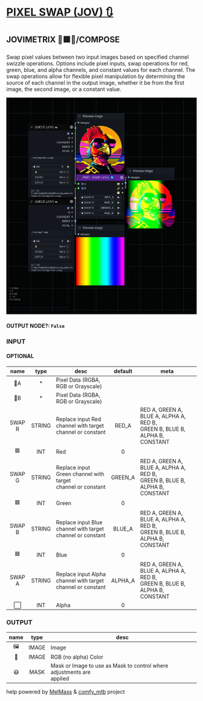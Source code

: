 # [PIXEL SWAP (JOV) 🔃](https://raw.githubusercontent.com/Amorano/Jovimetrix-examples/master/node/PIXEL%20SWAP/PIXEL%20SWAP.md)

## JOVIMETRIX 🔺🟩🔵/COMPOSE

Swap pixel values between two input images based on specified channel swizzle operations. Options include pixel inputs, swap operations for red, green, blue, and alpha channels, and constant values for each channel. The swap operations allow for flexible pixel manipulation by determining the source of each channel in the output image, whether it be from the first image, the second image, or a constant value.

![PIXEL SWAP](https://raw.githubusercontent.com/Amorano/Jovimetrix-examples/master/node/PIXEL%20SWAP/PIXEL%20SWAP.png)

#### OUTPUT NODE?: `False`

### INPUT

#### OPTIONAL

name | type | desc | default | meta
:---:|:---:|---|:---:|---
👾A  |  *  | Pixel Data (RGBA, RGB or Grayscale) |  | 
👾B  |  *  | Pixel Data (RGBA, RGB or Grayscale) |  | 
SWAP R  |  STRING  | Replace input Red channel with target<br>channel or constant | RED_A | RED A, GREEN A, BLUE A, ALPHA A, RED B,<br>GREEN B, BLUE B, ALPHA B, CONSTANT
🟥  |  INT  | Red | 0 | 
SWAP G  |  STRING  | Replace input Green channel with target<br>channel or constant | GREEN_A | RED A, GREEN A, BLUE A, ALPHA A, RED B,<br>GREEN B, BLUE B, ALPHA B, CONSTANT
🟩  |  INT  | Green | 0 | 
SWAP B  |  STRING  | Replace input Blue channel with target<br>channel or constant | BLUE_A | RED A, GREEN A, BLUE A, ALPHA A, RED B,<br>GREEN B, BLUE B, ALPHA B, CONSTANT
🟦  |  INT  | Blue | 0 | 
SWAP A  |  STRING  | Replace input Alpha channel with target<br>channel or constant | ALPHA_A | RED A, GREEN A, BLUE A, ALPHA A, RED B,<br>GREEN B, BLUE B, ALPHA B, CONSTANT
⬜  |  INT  | Alpha | 0 | 

### OUTPUT

name | type | desc
:---:|:---:|---
🖼️  |  IMAGE  | Image 
🌈  |  IMAGE  | RGB (no alpha) Color 
😷  |  MASK  | Mask or Image to use as Mask to control where adjustments are<br>applied 

help powered by [MelMass](https://github.com/melMass) & [comfy_mtb](https://github.com/melMass/comfy_mtb) project